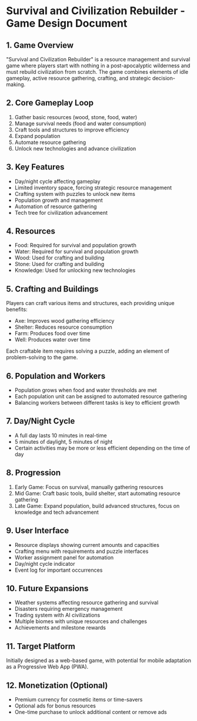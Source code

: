 # Survival and Civilization Rebuilder - Game Design Document

## 1. Game Overview

"Survival and Civilization Rebuilder" is a resource management and survival game 
where players start with nothing in a post-apocalyptic wilderness and must rebuild 
civilization from scratch. The game combines elements of idle gameplay, active resource 
gathering, crafting, and strategic decision-making.

## 2. Core Gameplay Loop

1. Gather basic resources (wood, stone, food, water)
2. Manage survival needs (food and water consumption)
3. Craft tools and structures to improve efficiency
4. Expand population
5. Automate resource gathering
6. Unlock new technologies and advance civilization

## 3. Key Features

- Day/night cycle affecting gameplay
- Limited inventory space, forcing strategic resource management
- Crafting system with puzzles to unlock new items
- Population growth and management
- Automation of resource gathering
- Tech tree for civilization advancement

## 4. Resources

- Food: Required for survival and population growth
- Water: Required for survival and population growth
- Wood: Used for crafting and building
- Stone: Used for crafting and building
- Knowledge: Used for unlocking new technologies

## 5. Crafting and Buildings

Players can craft various items and structures, each providing unique benefits:

- Axe: Improves wood gathering efficiency
- Shelter: Reduces resource consumption
- Farm: Produces food over time
- Well: Produces water over time

Each craftable item requires solving a puzzle, adding an element of problem-solving to the game.

## 6. Population and Workers

- Population grows when food and water thresholds are met
- Each population unit can be assigned to automated resource gathering
- Balancing workers between different tasks is key to efficient growth

## 7. Day/Night Cycle

- A full day lasts 10 minutes in real-time
- 5 minutes of daylight, 5 minutes of night
- Certain activities may be more or less efficient depending on the time of day

## 8. Progression

1. Early Game: Focus on survival, manually gathering resources
2. Mid Game: Craft basic tools, build shelter, start automating resource gathering
3. Late Game: Expand population, build advanced structures, focus on knowledge and tech advancement

## 9. User Interface

- Resource displays showing current amounts and capacities
- Crafting menu with requirements and puzzle interfaces
- Worker assignment panel for automation
- Day/night cycle indicator
- Event log for important occurrences

## 10. Future Expansions

- Weather systems affecting resource gathering and survival
- Disasters requiring emergency management
- Trading system with AI civilizations
- Multiple biomes with unique resources and challenges
- Achievements and milestone rewards

## 11. Target Platform

Initially designed as a web-based game, with potential for mobile adaptation as a Progressive Web App (PWA).

## 12. Monetization (Optional)

- Premium currency for cosmetic items or time-savers
- Optional ads for bonus resources
- One-time purchase to unlock additional content or remove ads